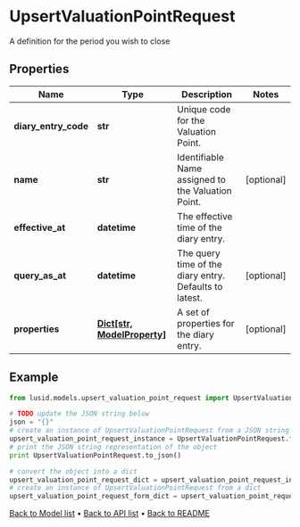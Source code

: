 # UpsertValuationPointRequest

A definition for the period you wish to close

## Properties
Name | Type | Description | Notes
------------ | ------------- | ------------- | -------------
**diary_entry_code** | **str** | Unique code for the Valuation Point. | 
**name** | **str** | Identifiable Name assigned to the Valuation Point. | [optional] 
**effective_at** | **datetime** | The effective time of the diary entry. | 
**query_as_at** | **datetime** | The query time of the diary entry. Defaults to latest. | [optional] 
**properties** | [**Dict[str, ModelProperty]**](ModelProperty.md) | A set of properties for the diary entry. | [optional] 

## Example

```python
from lusid.models.upsert_valuation_point_request import UpsertValuationPointRequest

# TODO update the JSON string below
json = "{}"
# create an instance of UpsertValuationPointRequest from a JSON string
upsert_valuation_point_request_instance = UpsertValuationPointRequest.from_json(json)
# print the JSON string representation of the object
print UpsertValuationPointRequest.to_json()

# convert the object into a dict
upsert_valuation_point_request_dict = upsert_valuation_point_request_instance.to_dict()
# create an instance of UpsertValuationPointRequest from a dict
upsert_valuation_point_request_form_dict = upsert_valuation_point_request.from_dict(upsert_valuation_point_request_dict)
```
[Back to Model list](../README.md#documentation-for-models) &#8226; [Back to API list](../README.md#documentation-for-api-endpoints) &#8226; [Back to README](../README.md)


